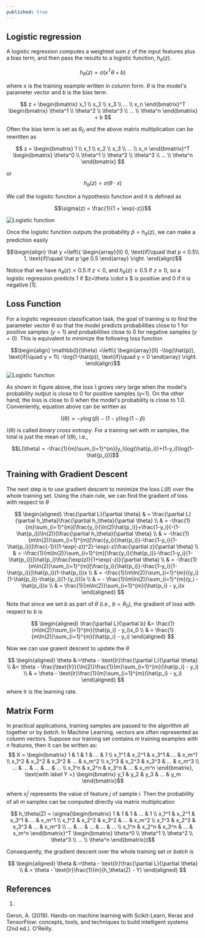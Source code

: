 ```yaml
---
published: true
---
```

## Logistic regression
A logistic regression computes a weighted sum $z$ of the input features plus a bias term, and then pass the
results to a logistic function, $h_\theta (z)$.

$$h_\theta (z) = \sigma(x^T\theta+b)$$

where $x$ is the training example written in column form. $\theta$ is the model's parameter vector and $b$ is the bias term.

$$ z = \begin{bmatrix}  
        x_1 \\
        x_2 \\
        x_3 \\
        ...   \\
        x_n
    \end{bmatrix}^T
    \begin{bmatrix}  
        \theta^1 \\
        \theta^2 \\
        \theta^3 \\
        ...      \\
        \theta^n
        \end{bmatrix} + b
    $$

Often the bias term is set as $\theta_0$ and the above matrix multiplication can be rewritten as

$$ z = \begin{bmatrix}  
        1     \\
        x_1 \\
        x_2 \\
        x_3 \\
        ...   \\
        x_n
    \end{bmatrix}^T
    \begin{bmatrix}
        \theta^0 \\
        \theta^1 \\
        \theta^2 \\
        \theta^3 \\
        ...      \\
        \theta^n
        \end{bmatrix}
    $$

or $$h_\theta (z) = \sigma(\theta \cdot x)$$

We call the logistic function a hypothesis function and it is defined as

$$\sigma(z) = \frac{1}{1 + \exp(-z)}$$

![Logistic function]({{site.baseurl}}/images/logistic_function_09122021.png)

Once the logistic function outputs the probability $\hat p = h_\theta(z)$, we can make a prediction easily

$$\begin{align}
\hat y =\left\{
                \begin{array}{ll}
                     0, \text{if}\quad \hat p < 0.5\\
                     1, \text{if}\quad \hat p \ge 0.5
                \end{array}
              \right.
\end{align}$$

Notice that we have $h_\theta(z) < 0.5$ if $z < 0$, and $h_\theta(z) \ge 0.5$ if $z \ge 0$, so a logistic regression predicts 1 if $z=\theta \cdot x $ is positive and 0 if it is negative [1].

## Loss Function
For a logistic regression classification task, the goal of training is to find the parameter vector $\theta$ so that the model predicts probabilities close to 1 for positive samples ($y=1$) and probabilities close to 0 for negative samples ($y=0$). This is equivalent to minimize the following loss function

$$\begin{align}
\mathbb{l}(\theta) =\left\{
                \begin{array}{ll}
                     -\log(\hat{p}), \text{if}\quad y = 1\\
                     -\log(1-\hat{p}), \text{if}\quad y = 0
                \end{array}
              \right.
\end{align}$$

![Logistic function]({{site.baseurl}}/images/logistic_loss_09122021.png)

As shown in figure above, the loss $\mathbb{l}$ grows very large when the model's probability output is close to 0 for positive samples (y=1). On the other hand, the loss is close to 0 when the model's probability is close to 1.0. Conveniently, equation above can be written as

$$\mathbb{l(\theta)}=-y\log(\hat{p})-(1-y)\log(1-\hat{p})$$

$\mathbb{l(\theta)}$ is called <em>binary cross entropy</em>. For a training set with $m$ samples, the total is just the mean of $\mathbb{l(\theta)}$, i.e.,

$$L(\theta) = -\frac{1}{m}\sum_{i=1}^{m}[y_i\log(\hat{p_i})+(1-y_i)\log(1-\hat{p_i})]$$

## Training with Gradient Descent
The next step is to use gradient descent to minimize the loss $L(\theta)$ over the whole training set. Using the chain rule, we can find the gradient of loss with respect to $\theta$

$$
\begin{aligned}
\frac{\partial L}{\partial \theta}
 & = \frac{\partial L}{\partial h_\theta}\frac{\partial h_\theta}{\partial \theta} \\
 & = -\frac{1}{m}\sum_{i=1}^{m}[\frac{y_i}{\ln(2)\hat{p_i}}+\frac{1-y_i}{-(1-\hat{p_i})\ln(2)}]\frac{\partial h_\theta}{\partial \theta} \\
 & = -\frac{1}{m\ln(2)}\sum_{i=1}^{m}[\frac{y_i}{\hat{p_i}}-\frac{1-y_i}{1-\hat{p_i}}]\frac{-1}{(1-\exp(-z))^2}-\exp(-z)\frac{\partial z}{\partial \theta} \\
 & = -\frac{1}{m\ln(2)}\sum_{i=1}^{m}[\frac{y_i}{\hat{p_i}}-\frac{1-y_i}{1-\hat{p_i}}]\hat{p_i}\frac{\exp(z)}{1+\exp(-z)}{\partial \theta} \\
 & = -\frac{1}{m\ln(2)}\sum_{i=1}^{m}[\frac{y_i}{\hat{p_i}}-\frac{1-y_i}{1-\hat{p_i}}]\hat{p_i}(1-\hat{p_i})x \\
 & = -\frac{1}{m\ln(2)}\sum_{i=1}^{m}({y_i}(1-\hat{p_i})-\hat{p_i}(1-{y_i}))x \\
 & = - \frac{1}{m\ln(2)}\sum_{i=1}^{m}(y_i - \hat{p_i})x \\
 & = \frac{1}{m\ln(2)}\sum_{i=1}^{m}(\hat{p_i} - y_i)x
\end{aligned}
$$

Note that since we set $b$ as part of $\theta$ (i.e., $b=\theta_0$), the gradient of loss with respect to $b$ is

$$
\begin{aligned}
\frac{\partial L}{\partial b} &= \frac{1}{m\ln(2)}\sum_{i=1}^{m}(\hat{p_i} - y_i)x_0 \\
& = \frac{1}{m\ln(2)}\sum_{i=1}^{m}(\hat{p_i} - y_i)
\end{aligned}
$$

Now we can use graient descent to update the $\theta$

$$
\begin{aligned}
\theta &:=\theta - \text{lr}\frac{\partial L}{\partial \theta} \\
 &= \theta - \frac{\text{lr}}{\ln(2)}\frac{1}{m}\sum_{i=1}^{m}(\hat{p_i} - y_i) \\
 & = \theta - \text{lr}\frac{1}{m}\sum_{i=1}^{m}(\hat{p_i} - y_i)
\end{aligned}
$$

where $\text{lr}$ is the learning rate.
## Matrix Form
In practical applications, training samples are passed to the algorithm all together or by <em>batch</em>. In Machine Learning, vectors are often represented as column vectors. Suppose our training set contains $m$ training examples with $n$ features, then it can be written as:
$$ X = \begin{bmatrix}
    1     & 1     & 1     & ... & 1     \\
    x_1^1 & x_2^1 & x_3^1 & ... & x_m^1 \\
    x_1^2 & x_2^2 & x_3^2 & ... & x_m^2 \\
    x_1^3 & x_2^3 & x_3^3 & ... & x_m^3 \\
    ...   & ...   & ...   & ... & ...   \\
    x_1^n & x_2^n & x_3^n & ... & x_m^n
    \end{bmatrix}, \text{with label Y =}
    \begin{bmatrix}
        y_1 & y_2 & y_3 & ... & y_m
     \end{bmatrix}$$

where $x_i^j$ represents the value of feature $j$ of sample $i$. Then the probability of all $m$ samples can be computed directly via matrix multiplication

$$ h_\theta(Z) = \sigma(\begin{bmatrix}
    1     & 1     & 1     & ... & 1     \\
    x_1^1 & x_2^1 & x_3^1 & ... & x_m^1 \\
    x_1^2 & x_2^2 & x_3^2 & ... & x_m^2 \\
    x_1^3 & x_2^3 & x_3^3 & ... & x_m^3 \\
    ...   & ...   & ...   & ... & ...   \\
    x_1^n & x_2^n & x_3^n & ... & x_m^n
    \end{bmatrix}^T
    \begin{bmatrix}
        \theta^0 \\
        \theta^1 \\
        \theta^2 \\
        \theta^3 \\
        ...      \\
        \theta^n
        \end{bmatrix})$$

Consequently, the gradient descent over the whole training set or <em>batch</em> is

$$
\begin{aligned}
\theta &:=\theta - \text{lr}\frac{\partial L}{\partial \theta} \\
 & = \theta - \text{lr}\frac{1}{m}(h_\theta(Z) - Y)
\end{aligned}
$$

## References
1.
Geron, A. (2019). Hands-on machine learning with Scikit-Learn, Keras and TensorFlow: concepts, tools, and techniques to build intelligent systems (2nd ed.). O’Reilly.
